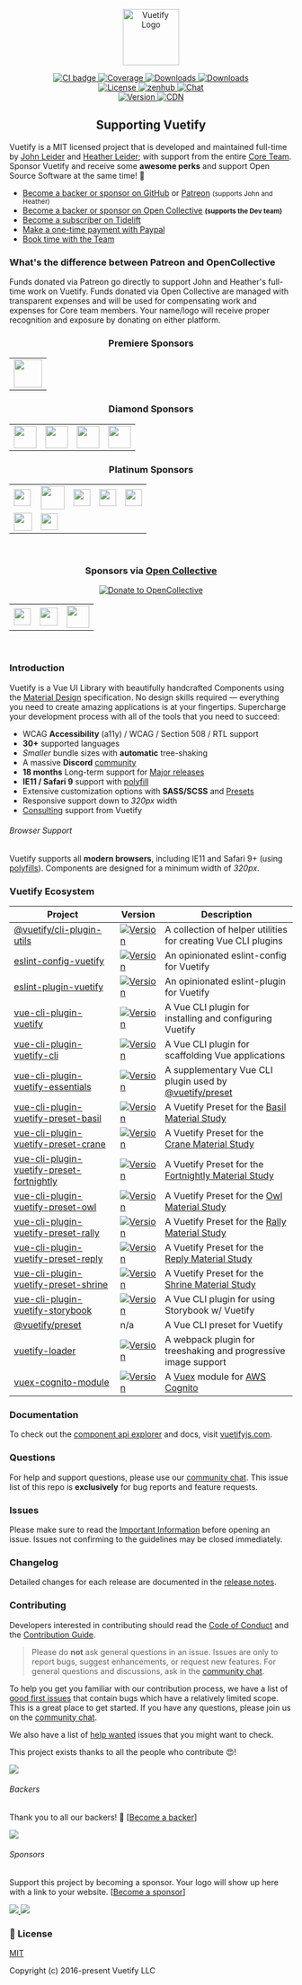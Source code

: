 <p align="center">
  <a href="https://vuetifyjs.com" target="_blank">
    <img alt="Vuetify Logo" width="100" src="https://cdn.vuetifyjs.com/images/logos/logo.svg">
  </a>
</p>

<p align="center">
  <a href="https://github.com/vuetifyjs/vuetify/actions?query=workflow%3ACI">
    <img src="https://github.com/vuetifyjs/vuetify/workflows/CI/badge.svg?branch=master&event=push" alt="CI badge">
  </a>
  <a href="https://codecov.io/gh/vuetifyjs/vuetify">
    <img src="https://img.shields.io/codecov/c/github/vuetifyjs/vuetify.svg" alt="Coverage">
  </a>
  <a href="https://www.npmjs.com/package/vuetify">
    <img src="https://img.shields.io/npm/dt/vuetify.svg" alt="Downloads">
  </a>
  <a href="https://www.npmjs.com/package/vuetify">
    <img src="https://img.shields.io/npm/dm/vuetify.svg" alt="Downloads">
  </a>
  <br>
  <a href="https://github.com/vuetifyjs/vuetify/blob/master/LICENSE.md">
    <img src="https://img.shields.io/npm/l/vuetify.svg" alt="License">
  </a>
  <a href="https://app.zenhub.com/workspace/o/vuetifyjs/vuetify/boards">
    <img src="https://img.shields.io/badge/Managed_with-ZenHub-5e60ba.svg" alt="zenhub">
  </a>
  <a href="https://community.vuetifyjs.com">
    <img src="https://discordapp.com/api/guilds/340160225338195969/widget.png" alt="Chat">
  </a>
  <br>
  <a href="https://www.npmjs.com/package/vuetify">
    <img src="https://img.shields.io/npm/v/vuetify.svg" alt="Version">
  </a>
  <a href="https://cdnjs.com/libraries/vuetify">
    <img src="https://img.shields.io/cdnjs/v/vuetify.svg" alt="CDN">
  </a>
</p>

<h2 align="center">Supporting Vuetify</h2>

Vuetify is a MIT licensed project that is developed and maintained full-time by [John Leider](https://github.com/johnleider) and [Heather Leider](https://github.com/heatherleider); with support from the entire [Core Team](https://vuetifyjs.com/about/meet-the-team/). Sponsor Vuetify and receive some **awesome perks** and support Open Source Software at the same time! 🎉

<ul>
  <li>
    <a href="https://github.com/users/johnleider/sponsorship">Become a backer or sponsor on GitHub</a>
    or <a href="https://www.patreon.com/vuetify">Patreon</a> <small>(supports John and Heather)</small>
  </li>
  <li>
    <a href="https://opencollective.com/vuetify">Become a backer or sponsor on Open Collective</a>
    <strong><small>(supports the Dev team)</small></strong>
  </li>
  <li>
    <a href="https://tidelift.com/subscription/request-a-demo?utm_source=npm-vuetify&utm_medium=referral&utm_campaign=enterprise">Become a subscriber on Tidelift</a>
  </li>
  <li>
    <a href="https://paypal.me/vuetify">Make a one-time payment with Paypal</a>
  </li>
  <li>
    <a href="https://vuetifyjs.com/introduction/consulting?ref=github">Book time with the Team</a>
  </li>
</ul>

### What's the difference between Patreon and OpenCollective

Funds donated via Patreon go directly to support John and Heather's full-time work on Vuetify. Funds donated via Open Collective are managed with transparent expenses and will be used for compensating work and expenses for Core team members. Your name/logo will receive proper recognition and exposure by donating on either platform.

<h3 align="center"><b>Premiere Sponsors</b></h3>

<table>
  <tbody>
    <tr>
      <td>
        <a href="https://www.qomplx.com/?ref=vuetify-github">
          <img height="50px" src="https://cdn.vuetifyjs.com/images/backers/QOMPLX.png">
        </a>
      </td>
    </tr>
  </tbody>
</table>

<h3 align="center"><b>Diamond Sponsors</b></h3>

<table>
  <tbody>
    <tr>
      <td>
        <a href="https://careers.lmax.com/?utm_source=vuetify&utm_medium=github-link&utm_campaign=lmax-careers">
          <img height="40px" src="https://cdn.vuetifyjs.com/images/backers/lmax-exchange.png">
        </a>
      </td>
      <td>
        <a href="http://intygrate.com/?ref=vuetify-github">
          <img height="40px" src="https://cdn.vuetifyjs.com/images/backers/intygrate.png">
        </a>
      </td>
      <td>
        <a href="http://vuemastery.com/?ref=vuetify-github">
          <img height="40px" src="https://cdn.vuetifyjs.com/images/backers/vuemastery.svg">
        </a>
      </td>
      <td>
        <a href="http://www.skaletech.com/?ref=vuetify-github">
          <img height="40px" src="https://cdn.vuetifyjs.com/images/backers/skale.png">
        </a>
      </td>
    </tr>
  </tbody>
</table>

<h3 align="center"><b>Platinum Sponsors</b></h3>

<table>
  <tbody>
    <tr>
      <td>
        <a href="https://application.rategenius.com/?ref=vuetify-github">
          <img height="30px" src="https://cdn.vuetifyjs.com/images/backers/rate-genius.png">
        </a>
      </td>
      <td>
        <a href="https://www.digitalmaas.com/?ref=vuetify-github">
          <img height="42px" src="https://cdn.vuetifyjs.com/images/backers/digital-maas.svg">
        </a>
      </td>
      <td>
        <a href="https://analytics.quantedsquare.com/?ref=vuetify-github">
          <img height="30px" src="https://cdn.vuetifyjs.com/images/backers/quanted-square.svg">
        </a>
      </td>
      <td>
        <a href="https://www.hypeinnovation.com/home?ref=vuetify-github">
          <img height="30px" src="https://cdn.vuetifyjs.com/images/backers/hype-logo-light.svg">
        </a>
      </td>
      <td>
        <a href="https://www.cosmicjs.com/?ref=vuetify-github">
          <img height="30px" src="https://cdn.vuetifyjs.com/images/backers/cosmic-logo-light.svg">
        </a>
      </td>
    </tr><tr></tr>
    <tr>
      <td>
        <a href="https://ekorre.hr/?ref=vuetify-github">
          <img height="32px" src="https://cdn.vuetifyjs.com/images/backers/ekorre-logo-light.png">
        </a>
      </td>
      <td>
        <a href="https://www.dealerdesk.de/?ref=vuetify-github">
          <img height="30px" src="https://cdn.vuetifyjs.com/images/backers/dealerdesk-logo-light.png">
        </a>
      </td>
    </tr>
  </tbody>
</table>

<br>

<h3 align="center"><b>Sponsors via <a href="https://opencollective.com/vuetify">Open Collective</a></b></h3>

<div align="center">
  <a href="https://opencollective.com/vuetify">
    <img src="https://opencollective.com/static/images/become_sponsor.svg" alt="Donate to OpenCollective">
  </a>
  <br>
</div>

<!-- start bronze oc sponsors -->
<table>
  <tbody>
    <tr>
      <td>
        <a href="http://crossword-solver.io/?ref=vuetify-github">
          <img height="30px" src="https://cdn.vuetifyjs.com/docs/images/sponsors/logos/crossword-solver-logo-light.svg">
        </a>
      </td>
      <td>
        <a href="https://papersowl.com/write-my-paper-for-me">
          <img src="https://cdn.vuetifyjs.com/docs/images/sponsors/logos/papersowl-logo-light.png" height="32">
        </a>
      </td>
      <td>
        <a href="https://volleyballlife.com/">
          <img src="https://cdn.vuetifyjs.com/docs/images/sponsors/logos/volleyballlife-logo-light.png" height="40">
        </a>
      </td>
    </tr>
  </tbody>
</table>
<!-- end bronze oc sponsors -->

</div>

<br>

### Introduction

Vuetify is a Vue UI Library with beautifully handcrafted Components using the [Material Design](https://material.io/guidelines/) specification. No design skills required — everything you need to create amazing applications is at your fingertips. Supercharge your development process with all of the tools that you need to succeed:

- WCAG **Accessibility** (a11y) / WCAG / Section 508 / RTL support
- **30+** supported languages
- _Smaller_ bundle sizes with **automatic** tree-shaking
- A massive **Discord** [community](https://community.vuetifyjs.com)
- **18 months** Long-term support for [Major releases](https://vuetifyjs.com/introduction/long-term-support/)
- **IE11 / Safari 9** support with [polyfill](https://vuetifyjs.com/getting-started/browser-support/)
- Extensive customization options with **SASS/SCSS** and [Presets](https://vuetifyjs.com/features/presets/)
- Responsive support down to _320px_ width
- [Consulting](https://vuetifyjs.com/introduction/consulting/) support from Vuetify

###### Browser Support

Vuetify supports all **modern browsers**, including IE11 and Safari 9+ (using [polyfills](https://vuetifyjs.com/getting-started/quick-start#ie-11-amp-safari-9-support)). Components are designed for a minimum width of _320px_.

### Vuetify Ecosystem

<table>
  <thead>
    <tr>
      <th>Project</th>
      <th>Version</th>
      <th>Description</th>
    </tr>
  </thead>
  <tbody>
    <tr>
      <td>
        <a href="https://github.com/vuetifyjs/vue-cli-plugins/tree/master/packages/cli-plugin-utils">@vuetify/cli-plugin-utils</a>
      </td>
      <td>
        <a href="https://www.npmjs.com/package/@vuetify/cli-plugin-utils">
          <img src="https://img.shields.io/npm/v/@vuetify/cli-plugin-utils.svg" alt="Version">
        </a>
      </td>
      <td>
        A collection of helper utilities for creating Vue CLI plugins
      </td>
    </tr>
    <tr>
      <td>
        <a href="https://github.com/vuetifyjs/eslint-config-vuetify">eslint-config-vuetify</a>
      </td>
      <td>
        <a href="https://www.npmjs.com/package/eslint-config-vuetify">
          <img src="https://img.shields.io/npm/v/eslint-config-vuetify.svg" alt="Version">
        </a>
      </td>
      <td>
       An opinionated eslint-config for Vuetify
      </td>
    </tr>
    <tr>
      <td>
        <a href="https://github.com/vuetifyjs/eslint-plugin-vuetify">eslint-plugin-vuetify</a>
      </td>
      <td>
        <a href="https://www.npmjs.com/package/eslint-plugin-vuetify">
          <img src="https://img.shields.io/npm/v/eslint-plugin-vuetify.svg" alt="Version">
        </a>
      </td>
      <td>
       An opinionated eslint-plugin for Vuetify
      </td>
    </tr>
    <tr>
      <td>
        <a href="https://github.com/vuetifyjs/vue-cli-plugins/tree/master/packages/vue-cli-plugin-vuetify">vue-cli-plugin-vuetify</a>
      </td>
      <td>
        <a href="https://www.npmjs.com/package/vue-cli-plugin-vuetify">
          <img src="https://img.shields.io/npm/v/vue-cli-plugin-vuetify.svg" alt="Version">
        </a>
      </td>
      <td>
        A Vue CLI plugin for installing and configuring Vuetify
      </td>
    </tr>
    <tr>
      <td>
        <a href="https://github.com/vuetifyjs/vue-cli-plugins/tree/master/packages/vue-cli-plugin-vuetify-cli">vue-cli-plugin-vuetify-cli</a>
      </td>
      <td>
        <a href="https://www.npmjs.com/package/vue-cli-plugin-vuetify-cli">
          <img src="https://img.shields.io/npm/v/vue-cli-plugin-vuetify-cli.svg" alt="Version">
        </a>
      </td>
      <td>
        A Vue CLI plugin for scaffolding Vue applications
      </td>
    </tr>
    <tr>
      <td>
        <a href="https://github.com/vuetifyjs/vue-cli-plugins/tree/master/packages/vue-cli-plugin-vuetify-essentials">vue-cli-plugin-vuetify-essentials</a>
      </td>
      <td>
        <a href="https://www.npmjs.com/package/vue-cli-plugin-vuetify-essentials">
          <img src="https://img.shields.io/npm/v/vue-cli-plugin-vuetify-essentials.svg" alt="Version">
        </a>
      </td>
      <td>
        A supplementary Vue CLI plugin used by <a href="https:/github.com/vuetifyjs/preset">@vuetify/preset</a>
      </td>
    </tr>
    <tr>
      <td>
        <a href="https://github.com/vuetifyjs/vue-cli-plugin-vuetify/tree/master/packages/vue-cli-plugin-vuetify-preset-basil">vue-cli-plugin-vuetify-preset-basil</a>
      </td>
      <td>
        <a href="https://www.npmjs.com/package/vue-cli-plugin-vuetify-preset-basil">
          <img src="https://img.shields.io/npm/v/vue-cli-plugin-vuetify-preset-basil.svg" alt="Version">
        </a>
      </td>
      <td>
        A Vuetify Preset for the <a href="https://material.io/design/material-studies/basil.html">Basil Material Study</a>
      </td>
    </tr>
    <tr>
      <td>
        <a href="https://github.com/vuetifyjs/vue-cli-plugin-vuetify/tree/master/packages/vue-cli-plugin-vuetify-preset-crane">vue-cli-plugin-vuetify-preset-crane</a>
      </td>
      <td>
        <a href="https://www.npmjs.com/package/vue-cli-plugin-vuetify-preset-crane">
          <img src="https://img.shields.io/npm/v/vue-cli-plugin-vuetify-preset-crane.svg" alt="Version">
        </a>
      </td>
      <td>
        A Vuetify Preset for the <a href="https://material.io/design/material-studies/crane.html">Crane Material Study</a>
      </td>
    </tr>
    <tr>
      <td>
        <a href="https://github.com/vuetifyjs/vue-cli-plugin-vuetify/tree/master/packages/vue-cli-plugin-vuetify-preset-fortnightly">vue-cli-plugin-vuetify-preset-fortnightly</a>
      </td>
      <td>
        <a href="https://www.npmjs.com/package/vue-cli-plugin-vuetify-preset-fortnightly">
          <img src="https://img.shields.io/npm/v/vue-cli-plugin-vuetify-preset-fortnightly.svg" alt="Version">
        </a>
      </td>
      <td>
        A Vuetify Preset for the <a href="https://material.io/design/material-studies/fortnightly.html">Fortnightly Material Study</a>
      </td>
    </tr>
    <tr>
      <td>
        <a href="https://github.com/vuetifyjs/vue-cli-plugin-vuetify/tree/master/packages/vue-cli-plugin-vuetify-preset-owl">vue-cli-plugin-vuetify-preset-owl</a>
      </td>
      <td>
        <a href="https://www.npmjs.com/package/vue-cli-plugin-vuetify-preset-owl">
          <img src="https://img.shields.io/npm/v/vue-cli-plugin-vuetify-preset-owl.svg" alt="Version">
        </a>
      </td>
      <td>
        A Vuetify Preset for the <a href="https://material.io/design/material-studies/owl.html">Owl Material Study</a>
      </td>
    </tr>
    <tr>
      <td>
        <a href="https://github.com/vuetifyjs/vue-cli-plugin-vuetify/tree/master/packages/vue-cli-plugin-vuetify-preset-rally">vue-cli-plugin-vuetify-preset-rally</a>
      </td>
      <td>
        <a href="https://www.npmjs.com/package/vue-cli-plugin-vuetify-preset-rally">
          <img src="https://img.shields.io/npm/v/vue-cli-plugin-vuetify-preset-rally.svg" alt="Version">
        </a>
      </td>
      <td>
        A Vuetify Preset for the <a href="https://material.io/design/material-studies/rally.html">Rally Material Study</a>
      </td>
    </tr>
    <tr>
      <td>
        <a href="https://github.com/vuetifyjs/vue-cli-plugin-vuetify/tree/master/packages/vue-cli-plugin-vuetify-preset-reply">vue-cli-plugin-vuetify-preset-reply</a>
      </td>
      <td>
        <a href="https://www.npmjs.com/package/vue-cli-plugin-vuetify-preset-reply">
          <img src="https://img.shields.io/npm/v/vue-cli-plugin-vuetify-preset-reply.svg" alt="Version">
        </a>
      </td>
      <td>
        A Vuetify Preset for the <a href="https://material.io/design/material-studies/reply.html">Reply Material Study</a>
      </td>
    </tr>
    <tr>
      <td>
        <a href="https://github.com/vuetifyjs/vue-cli-plugin-vuetify/tree/master/packages/vue-cli-plugin-vuetify-preset-shrine">vue-cli-plugin-vuetify-preset-shrine</a>
      </td>
      <td>
        <a href="https://www.npmjs.com/package/vue-cli-plugin-vuetify-preset-shrine">
          <img src="https://img.shields.io/npm/v/vue-cli-plugin-vuetify-preset-shrine.svg" alt="Version">
        </a>
      </td>
      <td>
        A Vuetify Preset for the <a href="https://material.io/design/material-studies/shrine.html">Shrine Material Study</a>
      </td>
    </tr>
    <tr>
      <td>
        <a href="https://github.com/vuetifyjs/vue-cli-plugins/tree/master/packages/vue-cli-plugin-vuetify-storybook">vue-cli-plugin-vuetify-storybook</a>
      </td>
      <td>
        <a href="https://www.npmjs.com/package/vue-cli-plugin-vuetify-storybook">
          <img src="https://img.shields.io/npm/v/vue-cli-plugin-vuetify-storybook.svg" alt="Version">
        </a>
      </td>
      <td>
        A Vue CLI plugin for using Storybook w/ Vuetify
      </td>
    </tr>
    <tr>
      <td>
        <a href="https://github.com/vuetifyjs/preset">@vuetify/preset</a>
      </td>
      <td>
        n/a
      </td>
      <td>
       A Vue CLI preset for Vuetify
      </td>
    </tr>
    <tr>
      <td>
        <a href="https://github.com/vuetifyjs/vuetify-loader">vuetify-loader</a>
      </td>
      <td>
        <a href="https://www.npmjs.com/package/vuetify-loader">
          <img src="https://img.shields.io/npm/v/vuetify-loader.svg" alt="Version">
        </a>
      </td>
      <td>
       A webpack plugin for treeshaking and progressive image support
      </td>
    </tr>
    <tr>
      <td>
        <a href="https://github.com/vuetifyjs/vuex/tree/master/packages/cognito-module/">vuex-cognito-module</a>
      </td>
      <td>
        <a href="https://www.npmjs.com/package/@vuetify/vuex-cognito-module">
          <img src="https://img.shields.io/npm/v/@vuetify/vuex-cognito-module.svg" alt="Version">
        </a>
      </td>
      <td>
       A <a href="https://vuex.vuejs.org/">Vuex</a> module for <a href="https://aws.amazon.com/cognito/">AWS Cognito</a>
      </td>
    </tr>
  </tbody>
</table>

### Documentation

To check out the [component api explorer](https://vuetifyjs.com/components/api-explorer) and docs, visit [vuetifyjs.com](https://vuetifyjs.com).

### Questions

For help and support questions, please use our [community chat](https://community.vuetifyjs.com). This issue list of this repo is **exclusively** for bug reports and feature requests.

### Issues

Please make sure to read the [Important Information](https://github.com/vuetifyjs/vuetify/blob/master/.github/CONTRIBUTING.md#important-information) before opening an issue. Issues not confirming to the guidelines may be closed immediately.

### Changelog

Detailed changes for each release are documented in the [release notes](https://github.com/vuetifyjs/vuetify/releases).

### Contributing

Developers interested in contributing should read the [Code of Conduct](./CODE_OF_CONDUCT.md) and the [Contribution Guide](https://vuetifyjs.com/getting-started/contributing).

> Please do **not** ask general questions in an issue. Issues are only to report bugs, suggest
  enhancements, or request new features. For general questions and discussions, ask in the [community chat](https://community.vuetifyjs.com/).

To help you get you familiar with our contribution process, we have a list of [good first issues](https://github.com/vuetifyjs/vuetify/labels/good%20first%20issue) that contain bugs which have a relatively limited scope. This is a great place to get started. If you have any questions, please join us on the [community chat](https://community.vuetifyjs.com).

We also have a list of [help wanted](https://github.com/vuetifyjs/vuetify/labels/help%20wanted) issues that you might want to check.

This project exists thanks to all the people who contribute 😍!

<a href="https://github.com/vuetifyjs/vuetify/graphs/contributors"><img src="https://opencollective.com/vuetify/contributors.svg?width=890&button=false" /></a>

###### Backers

Thank you to all our backers! 🙏 [[Become a backer](https://opencollective.com/vuetify#backer)]

<a href="https://opencollective.com/vuetify#backers" target="_blank"><img src="https://opencollective.com/vuetify/backers.svg?width=890"></a>

###### Sponsors

Support this project by becoming a sponsor. Your logo will show up here with a link to your website. [[Become a sponsor](https://opencollective.com/vuetify#sponsor)]

<a href="https://opencollective.com/vuetify/sponsor/0/website" target="_blank">
  <img src="https://opencollective.com/vuetify/sponsor/0/avatar.svg">
</a>
<a href="https://opencollective.com/vuetify/sponsor/1/website" target="_blank">
  <img src="https://opencollective.com/vuetify/sponsor/1/avatar.svg">
</a>

### 📑 License

[MIT](http://opensource.org/licenses/MIT)

Copyright (c) 2016-present Vuetify LLC
